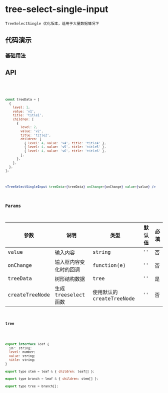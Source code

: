 # tree-select-single-input

`TreeSelectSingle 优化版本，适用于大量数据情况下`


## 代码演示

### 基础用法

## API
<code src="./tree-select-single-input-use.tsx" />

```jsx | pure

const treeData = [
  {
    level: 1,
    value: 'v1',
    title: 'title1',
    children: [
      {
        level: 2,
        value: 'v2',
        title: 'title2',
        children: [
          { level: 4, value: 'v4', title: 'title4' },
          { level: 4, value: 'v5', title: 'title5' },
          { level: 4, value: 'v6', title: 'title6' },
        ],
      },
    ],
  },
];

```

```jsx | pure
<TreeSelectSingleInput treeData={treeData} onChange={onChange} value={value} />
```

### Params

| 参数           | 说明                   | 类型                      | 默认值 | 必填 |
| -------------- | ---------------------- | ------------------------- | ------ | ---- |
| value          | 输入内容               | string                    | ''     | 否   |
| onChange       | 输入框内容变化时的回调 | function(e)               | ''     | 否   |
| treeData       | 树形结构数据           | tree                      | ''     | 是   |
| createTreeNode | 生成treeselect函数     | 使用默认的 createTreeNode | ''     | 否   |

#### tree
```jsx | pure

export interface leaf {
  id?: string;
  level: number;
  value: string;
  title: string;
}

export type stem = leaf & { children: leaf[] };

export type branch = leaf & { children: stem[] };

export type tree = branch[];

```

